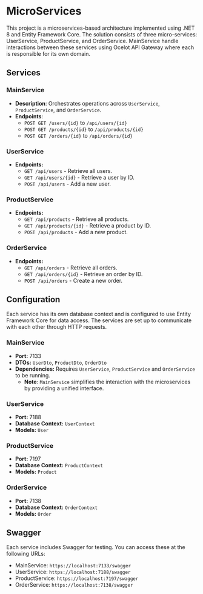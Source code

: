 # MicroServices

This project is a microservices-based architecture implemented using .NET 8 and Entity Framework Core. The solution consists of three micro-services: UserService, ProductService, and OrderService. MainService handle interactions between these services using Ocelot API Gateway where each is responsible for its own domain.

## Services

### MainService

- **Description**: Orchestrates operations across `UserService`, `ProductService`, and `OrderService`.
- **Endpoints**:
  - `POST GET /users/{id}` to `/api/users/{id}`
  - `POST GET /products/{id}` to `/api/products/{id}`
  - `POST GET /orders/{id}` to `/api/orders/{id}`

### UserService

- **Endpoints:**
  - `GET /api/users` - Retrieve all users.
  - `GET /api/users/{id}` - Retrieve a user by ID.
  - `POST /api/users` - Add a new user.

### ProductService

- **Endpoints:**
  - `GET /api/products` - Retrieve all products.
  - `GET /api/products/{id}` - Retrieve a product by ID.
  - `POST /api/products` - Add a new product.

### OrderService

- **Endpoints:**
  - `GET /api/orders` - Retrieve all orders.
  - `GET /api/orders/{id}` - Retrieve an order by ID.
  - `POST /api/orders` - Create a new order.

## Configuration

Each service has its own database context and is configured to use Entity Framework Core for data access. The services are set up to communicate with each other through HTTP requests.

### MainService

- **Port:** 7133
- **DTOs:** `UserDto`, `ProductDto`, `OrderDto`
- **Dependencies:** Requires `UserService`, `ProductService` and `OrderService` to be running.
  - **Note**: `MainService` simplifies the interaction with the microservices by providing a unified interface.

### UserService

- **Port:** 7188
- **Database Context:** `UserContext`
- **Models:** `User`

### ProductService

- **Port:** 7197
- **Database Context:** `ProductContext`
- **Models:** `Product`

### OrderService

- **Port:** 7138
- **Database Context:** `OrderContext`
- **Models:** `Order`

## Swagger

Each service includes Swagger for testing. You can access these at the following URLs:

- MainService: `https://localhost:7133/swagger`
- UserService: `https://localhost:7188/swagger`
- ProductService: `https://localhost:7197/swagger`
- OrderService: `https://localhost:7138/swagger`
